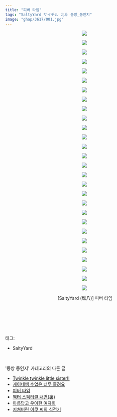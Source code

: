 ```yaml
---
title: "피버 타임"
tags: "SaltyYard サイチル 北斗 동방_동인지"
image: "ghap/3617/001.jpg"
---
```

<div class="article">
<p style="text-align: center; clear: none; float: none;"><img src="{{ site.nasurl }}/ghap/3617/001.jpg"/></p>
<p style="text-align: center; clear: none; float: none;"><img src="{{ site.nasurl }}/ghap/3617/002.jpg"/></p>
<p style="text-align: center; clear: none; float: none;"><img src="{{ site.nasurl }}/ghap/3617/003.jpg"/></p>
<p style="text-align: center; clear: none; float: none;"><img src="{{ site.nasurl }}/ghap/3617/004.jpg"/></p>
<p style="text-align: center; clear: none; float: none;"><img src="{{ site.nasurl }}/ghap/3617/005.jpg"/></p>
<p style="text-align: center; clear: none; float: none;"><img src="{{ site.nasurl }}/ghap/3617/006.jpg"/></p>
<p style="text-align: center; clear: none; float: none;"><img src="{{ site.nasurl }}/ghap/3617/007.jpg"/></p>
<p style="text-align: center; clear: none; float: none;"><img src="{{ site.nasurl }}/ghap/3617/008.jpg"/></p>
<p style="text-align: center; clear: none; float: none;"><img src="{{ site.nasurl }}/ghap/3617/009.jpg"/></p>
<p style="text-align: center; clear: none; float: none;"><img src="{{ site.nasurl }}/ghap/3617/010.jpg"/></p>
<p style="text-align: center; clear: none; float: none;"><img src="{{ site.nasurl }}/ghap/3617/011.jpg"/></p>
<p style="text-align: center; clear: none; float: none;"><img src="{{ site.nasurl }}/ghap/3617/012.jpg"/></p>
<p style="text-align: center; clear: none; float: none;"><img src="{{ site.nasurl }}/ghap/3617/013.jpg"/></p>
<p style="text-align: center; clear: none; float: none;"><img src="{{ site.nasurl }}/ghap/3617/014.jpg"/></p>
<p style="text-align: center; clear: none; float: none;"><img src="{{ site.nasurl }}/ghap/3617/015.jpg"/></p>
<p style="text-align: center; clear: none; float: none;"><img src="{{ site.nasurl }}/ghap/3617/016.jpg"/></p>
<p style="text-align: center; clear: none; float: none;"><img src="{{ site.nasurl }}/ghap/3617/017.jpg"/></p>
<p style="text-align: center; clear: none; float: none;"><img src="{{ site.nasurl }}/ghap/3617/018.jpg"/></p>
<p style="text-align: center; clear: none; float: none;"><img src="{{ site.nasurl }}/ghap/3617/019.jpg"/></p>
<p style="text-align: center; clear: none; float: none;"><img src="{{ site.nasurl }}/ghap/3617/020.jpg"/></p>
<p style="text-align: center; clear: none; float: none;"><img src="{{ site.nasurl }}/ghap/3617/021.jpg"/></p>
<p style="text-align: center; clear: none; float: none;"><img src="{{ site.nasurl }}/ghap/3617/022.jpg"/></p>
<p style="text-align: center; clear: none; float: none;"><img src="{{ site.nasurl }}/ghap/3617/023.jpg"/></p>
<p style="text-align: center; clear: none; float: none;"><img src="{{ site.nasurl }}/ghap/3617/024.jpg"/></p>
<p style="text-align: center; clear: none; float: none;"><img src="{{ site.nasurl }}/ghap/3617/025.jpg"/></p>
<p style="text-align: center; clear: none; float: none;"><img src="{{ site.nasurl }}/ghap/3617/026.jpg"/></p>
<p style="text-align: center; clear: none; float: none;"><img src="{{ site.nasurl }}/ghap/3617/027.jpg"/></p>
<p style="text-align: center; clear: none; float: none;"><img src="{{ site.nasurl }}/ghap/3617/028.jpg"/></p>
<p style="text-align: center; clear: none; float: none;"> [SaltyYard (塩八)] 피버 타임</p>
<p style="text-align: center; clear: none; float: none;"><br/></p>
<p><br/></p>
</div><br/>
<div class="tagTrail">
<p>태그: </p>
<ul>
<li>SaltyYard</li>
</ul>
</div><br/>
<div class="another">
<p>'동방 동인지' 카테고리의 다른 글</p>
<ul>
<li><a href="/2017-08-04-ghap_3619">Twinkle twinkle little sister!!</a></li>
<li><a href="/2017-08-04-ghap_3618">케이네쌤 수업은 너무 졸려요</a></li>
<li><a href="/2017-08-04-ghap_3617">피버 타임</a></li>
<li><a href="/2017-08-04-ghap_3615">벡터 스펙터클 내면(裏)</a></li>
<li><a href="/2017-08-04-ghap_3614">아름답고 우아한 여자회</a></li>
<li><a href="/2017-08-03-ghap_3613">지쳐버린 이쿠 씨의 식전기</a></li>
</ul>
</div><br/>
<div class="cb_module cb_fluid">
<div class="cb_wrt cb_profile">
</div><!-- commentList close -->
</div><br/>
